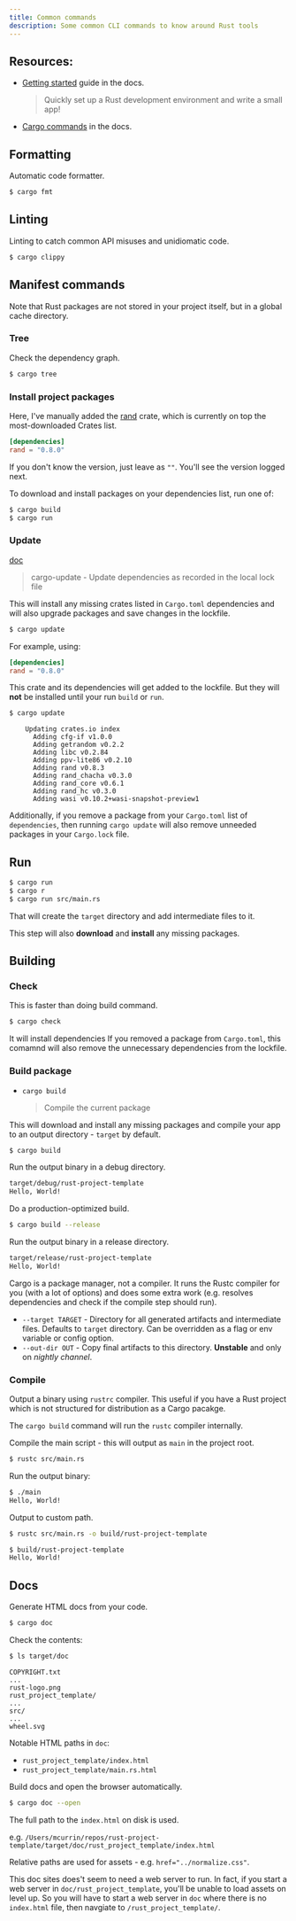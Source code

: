 ```yaml
---
title: Common commands
description: Some common CLI commands to know around Rust tools
---
```


## Resources:

- [Getting started](https://www.rust-lang.org/learn/get-started) guide in the docs.
    > Quickly set up a Rust development environment and write a small app!
- [Cargo commands](https://doc.rust-lang.org/cargo/commands/index.html) in the docs.


## Formatting

Automatic code formatter.

```sh
$ cargo fmt
```


## Linting

Linting to catch common API misuses and unidiomatic code.

```sh
$ cargo clippy
```

## Manifest commands

Note that Rust packages are not stored in your project itself, but in a global cache directory.

### Tree

Check the dependency graph.

```sh
$ cargo tree
```

### Install project packages

Here, I've manually added the [rand](https://crates.io/crates/rand) crate, which is currently on top the most-downloaded Crates list.

```toml
[dependencies]
rand = "0.8.0"
```

If you don't know the version, just leave as `""`. You'll see the version logged next.

To download and install packages on your dependencies list, run one of:

```sh
$ cargo build
$ cargo run
```


### Update

[doc](https://doc.rust-lang.org/cargo/commands/cargo-update.html)

> cargo-update - Update dependencies as recorded in the local lock file

This will install any missing crates listed in `Cargo.toml` dependencies and will also upgrade packages and save changes in the lockfile.

```sh
$ cargo update
```

For example, using:

```toml
[dependencies]
rand = "0.8.0"
```

This crate and its dependencies will get added to the lockfile. But they will **not** be installed until your run `build` or `run`.

```sh
$ cargo update
```
```
    Updating crates.io index
      Adding cfg-if v1.0.0
      Adding getrandom v0.2.2
      Adding libc v0.2.84
      Adding ppv-lite86 v0.2.10
      Adding rand v0.8.3
      Adding rand_chacha v0.3.0
      Adding rand_core v0.6.1
      Adding rand_hc v0.3.0
      Adding wasi v0.10.2+wasi-snapshot-preview1
```

Additionally, if you remove a package from your `Cargo.toml` list of `dependencies`, then running `cargo update` will also remove unneeded packages in your `Cargo.lock` file.


## Run

```sh
$ cargo run
$ cargo r
$ cargo run src/main.rs
```

That will create the `target` directory and add intermediate files to it.

This step will also **download** and **install** any missing packages.


## Building

### Check

This is faster than doing build command.

```sh
$ cargo check
```

It will install dependencies If you removed a package from `Cargo.toml`, this comamnd will also remove the unnecessary dependencies from the lockfile.

### Build package

- `cargo build`
    > Compile the current package

This will download and install any missing packages and compile your app to an output directory - `target` by default.

```sh
$ cargo build
```

Run the output binary in a debug directory.

```sh
target/debug/rust-project-template
Hello, World!
```

Do a production-optimized build.

```sh
$ cargo build --release
```

Run the output binary in a release directory.

```sh
target/release/rust-project-template
Hello, World!
```

Cargo is a package manager, not a compiler. It runs the Rustc compiler for you (with a lot of options) and does some extra work (e.g. resolves dependencies and check if the compile step should run).

- `--target TARGET` - Directory for all generated artifacts and intermediate files. Defaults to  `target` directory. Can be overridden as a flag or env variable or config option.
- `--out-dir OUT` - Copy final artifacts to this directory. **Unstable** and only on _nightly channel_.


### Compile

Output a binary using `rustrc` compiler. This useful if you have a Rust project which is not structured for distribution as a Cargo pacakge.

The `cargo build` command will run the `rustc` compiler internally.

Compile the main script - this will output as `main` in the project root.

```sh
$ rustc src/main.rs
```

Run the output binary:

```sh
$ ./main
Hello, World!
```

Output to custom path.

```sh
$ rustc src/main.rs -o build/rust-project-template
```

```sh
$ build/rust-project-template
Hello, World!
```


## Docs

Generate HTML docs from your code.


```sh
$ cargo doc
```

Check the contents:

```sh
$ ls target/doc
```
```
COPYRIGHT.txt
...
rust-logo.png
rust_project_template/
...
src/
...
wheel.svg
```

Notable HTML paths in `doc`:

- `rust_project_template/index.html`
- `rust_project_template/main.rs.html`

Build docs and open the browser automatically.

```sh
$ cargo doc --open
```

The full path to the `index.html` on disk is used. 

e.g. `/Users/mcurrin/repos/rust-project-template/target/doc/rust_project_template/index.html`

Relative paths are used for assets - e.g. `href="../normalize.css"`.

This doc sites does't seem to need a web server to run. In fact, if you start a web server in `doc/rust_project_template`, you'll be unable to load assets on level up. So you will have to start a web server in `doc` where there is no `index.html` file, then navgiate to `/rust_project_template/`.

